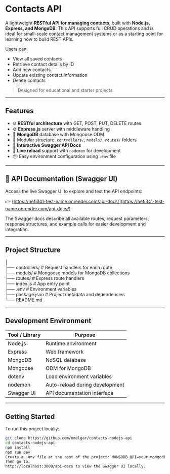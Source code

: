 # Contacts API

A lightweight **RESTful API for managing contacts**, built with **Node.js, Express, and MongoDB**. This API supports full CRUD operations and is ideal for small-scale contact management systems or as a starting point for learning how to build REST APIs.

Users can:

- View all saved contacts
- Retrieve contact details by ID
- Add new contacts
- Update existing contact information
- Delete contacts

> Designed for educational and starter projects.

---

## Features

- 🌐 **RESTful architecture** with GET, POST, PUT, DELETE routes  
- ⚙️ **Express.js** server with middleware handling  
- 💾 **MongoDB** database with Mongoose ODM  
- 🧩 Modular structure: `controllers/`, `models/`, `routes/` folders
- 🧪 **Interactive Swagger API Docs**  
- 🔄 **Live reload** support with `nodemon` for development  
- 📦 Easy environment configuration using `.env` file

---

## 📘 API Documentation (Swagger UI)

Access the live Swagger UI to explore and test the API endpoints:

👉 [https://nefi341-test-name.onrender.com/api-docs/](https://nefi341-test-name.onrender.com/api-docs/)

The Swagger docs describe all available routes, request parameters, response structures, and example calls for easier development and integration.

---

## Project Structure
│<br>
├── controllers/ # Request handlers for each route<br>
├── models/ # Mongoose models for MongoDB collections<br>
├── routes/ # Express route handlers<br>
├── index.js # App entry point<br>
├── .env # Environment variables<br>
├── package.json # Project metadata and dependencies<br>
└── README.md<br>

---

## Development Environment

| Tool / Library | Purpose                       |
|----------------|-------------------------------|
| Node.js        | Runtime environment           |
| Express        | Web framework                 |
| MongoDB        | NoSQL database                |
| Mongoose       | ODM for MongoDB               |
| dotenv         | Load environment variables    |
| nodemon        | Auto-reload during development|
| Swagger UI     | API documentation interface   |

---

## Getting Started

To run this project locally:

```bash
git clone https://github.com/nmelgar/contacts-nodejs-api
cd contacts-nodejs-api
npm install
npm run dev
Create a .env file at the root of the project: MONGODB_URI=your_mongodb_connection_string
Then go to:
http://localhost:3000/api-docs to view the Swagger UI locally.